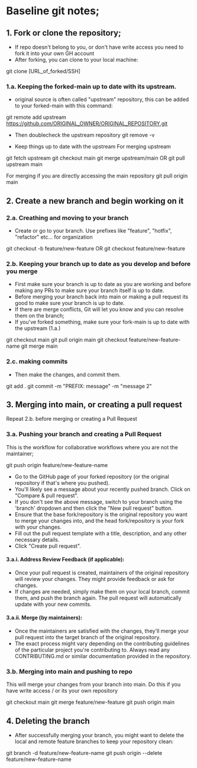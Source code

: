 # Baseline git notes;


## 1. Fork or clone the repository;
- If repo doesn't belong to you, or don't have write access you need to fork it into your own GH account
- After forking, you can clone to your local machine:

git clone [URL_of_forked/SSH]

### 1.a. Keeping the forked-main up to date with its upstream.
- original source is often called "upstream" repository, this can be added to your forked-main with this command:

git remote add upstream https://github.com/ORIGINAL_OWNER/ORIGINAL_REPOSITORY.git

- Then doublecheck the upstream repository
git remove -v

- Keep things up to date with the upstream
For merging upstream

git fetch upstream
git checkout main
git merge upstream/main
OR
git pull upstream main

For merging if you are directly accessing the main repository
git pull origin main




## 2. Create a new branch and begin working on it
### 2.a. Creathing and moving to your branch
- Create or go to your branch. Use prefixes like "feature", "hotfix", "refactor" etc... for organization

git checkout -b feature/new-feature
OR
git checkout feature/new-feature

### 2.b. Keeping your branch up to date as you develop and before you merge
- First make sure your branch is up to date as you are working and before making any PRs to make sure your branch itself is up to date.
- Before merging your branch back into main or making a pull request its good to make sure your branch is up to date.
- If there are merge conflicts, Git will let you know and you can resolve them on the branch;
- If you've forked something, make sure your fork-main is up to date with the upstream (1.a.)


git checkout main
git pull origin main
git checkout feature/new-feature-name
git merge main


### 2.c. making commits
- Then make the changes, and commit them.

git add .
git commit -m "PREFIX: message" -m "message 2"


## 3. Merging into main, or creating a pull request
Repeat 2.b. before merging or creating a Pull Request

### 3.a. Pushing your branch and creating a Pull Request
This is the workflow for collaborative workflows where you are not the maintainer;

git push origin feature/new-feature-name

- Go to the GitHub page of your forked repository (or the original repository if that's where you pushed).
- You'll likely see a message about your recently pushed branch. Click on "Compare & pull request".
- If you don't see the above message, switch to your branch using the 'branch' dropdown and then click the "New pull request" button.
- Ensure that the base fork/repository is the original repository you want to merge your changes into, and the head fork/repository is your fork with your changes.
- Fill out the pull request template with a title, description, and any other necessary details.
- Click "Create pull request".

#### 3.a.i. Address Review Feedback (if applicable):
- Once your pull request is created, maintainers of the original repository will review your changes. They might provide feedback or ask for changes.
- If changes are needed, simply make them on your local branch, commit them, and push the branch again. The pull request will automatically update with your new commits.

#### 3.a.ii. Merge (by maintainers):
- Once the maintainers are satisfied with the changes, they'll merge your pull request into the target branch of the original repository.
- The exact process might vary depending on the contributing guidelines of the particular project you're contributing to. Always read any CONTRIBUTING.md or similar documentation provided in the repository.

### 3.b. Merging into main and pushing to repo
This will merge your changes from your branch into main. Do this if you have write access / or its your own repository

git checkout main
git merge feature/new-feature
git push origin main


## 4. Deleting the branch
- After successfully merging your branch, you might want to delete the local and remote feature branches to keep your repository clean:

git branch -d feature/new-feature-name
git push origin --delete feature/new-feature-name












